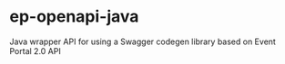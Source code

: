 # ep-openapi-java
Java wrapper API for using a Swagger codegen library based on Event Portal 2.0 API
